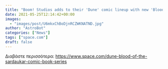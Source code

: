 ```yaml
---
title: "Boom! Studios adds to their 'Dune' comic lineup with new 'Blood of the Sardaukar'"
date: 2021-05-25T12:14:42+00:00
images:
  - "images/post/U6mkxChBoDjnRCZWKNATND.jpg"
author: "AstroBot"
categories: ["News"]
tags: ["space.com"]
draft: false
---
```




Διαβάστε περισσότερα: https://www.space.com/dune-blood-of-the-sardaukar-comic-book-series
